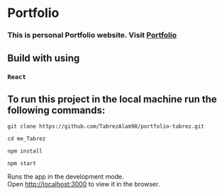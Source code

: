 # Portfolio

### This is personal Portfolio website. Visit [Portfolio](vecel)

## Build with using
### `React `

## To run this project in the local machine run the following commands:
```
git clone https://github.com/TabrezAlam98/portfolio-tabrez.git
```
```
cd me_Tabrez
```
```
npm install
```
``` 
npm start
```

Runs the app in the development mode.\
Open [http://localhost:3000](http://localhost:3000) to view it in the browser.

